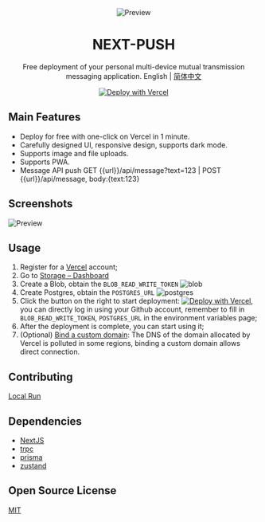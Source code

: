<div align="center">
<img src="./public/favicon.ico" alt="Preview"/>

<h1 align="center">NEXT-PUSH</h1>

Free deployment of your personal multi-device mutual transmission messaging application.
English | [简体中文](./README-CN.md)

[![Deploy with Vercel](https://vercel.com/button)](https://vercel.com/new/clone?repository-url=https%3A%2F%2Fgithub.com%2Fbetgo%2FNext-push&env=DATABASE_URL&env=CODE&project-name=next-push&repository-name=next-push)

</div>

## Main Features

- Deploy for free with one-click on Vercel in 1 minute.
- Carefully designed UI, responsive design, supports dark mode.
- Supports image and file uploads.
- Supports PWA.
- Message API push GET {{url}}/api/message?text=123 | POST {{url}}/api/message, body:{text:123}

## Screenshots

![Preview](static/preview.png)

## Usage

1. Register for a [Vercel](https://vercel.com) account;
2. Go to [Storage – Dashboard](https://vercel.com/puri-seths-projects/~/stores)
3. Create a Blob, obtain the `BLOB_READ_WRITE_TOKEN` ![blob](static/blob.png)
4. Create Postgres, obtain the `POSTGRES_URL` ![postgres](static/postgres.png)
5. Click the button on the right to start deployment:
  [![Deploy with Vercel](https://vercel.com/button)](https://vercel.com/new/clone?repository-url=https%3A%2F%2Fgithub.com%2Fbetgo%2FNext-push&env=DATABASE_URL&env=CODE&project-name=next-push&repository-name=next-push), you can directly log in using your Github account, remember to fill in `BLOB_READ_WRITE_TOKEN`, `POSTGRES_URL` in the environment variables page;
6. After the deployment is complete, you can start using it;
7. (Optional) [Bind a custom domain](https://vercel.com/docs/concepts/projects/domains/add-a-domain): The DNS of the domain allocated by Vercel is polluted in some regions, binding a custom domain allows direct connection.

## Contributing  

[Local Run](./DEVELOPMENT.md)

## Dependencies

- [NextJS](https://nextjs.org/)
- [trpc](https://trpc.io/)
- [prisma](https://www.prisma.io/)
- [zustand](https://github.com/pmndrs/zustand)

## Open Source License

[MIT](https://opensource.org/license/mit/)
